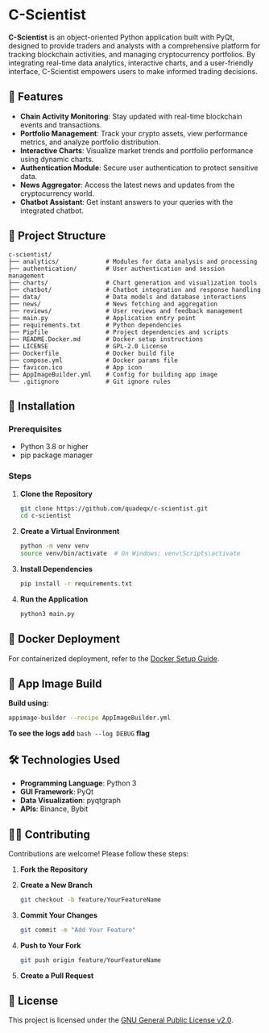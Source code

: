 
# C-Scientist

**C-Scientist** is an object-oriented Python application built with PyQt, designed to provide traders and analysts with a comprehensive platform for tracking blockchain activities, and managing cryptocurrency portfolios. By integrating real-time data analytics, interactive charts, and a user-friendly interface, C-Scientist empowers users to make informed trading decisions.

## 🚀 Features

- **Chain Activity Monitoring**: Stay updated with real-time blockchain events and transactions.
- **Portfolio Management**: Track your crypto assets, view performance metrics, and analyze portfolio distribution.
- **Interactive Charts**: Visualize market trends and portfolio performance using dynamic charts.
- **Authentication Module**: Secure user authentication to protect sensitive data.
- **News Aggregator**: Access the latest news and updates from the cryptocurrency world.
- **Chatbot Assistant**: Get instant answers to your queries with the integrated chatbot.

## 🧱 Project Structure

```
c-scientist/
├── analytics/             # Modules for data analysis and processing
├── authentication/        # User authentication and session management
├── charts/                # Chart generation and visualization tools
├── chatbot/               # Chatbot integration and response handling
├── data/                  # Data models and database interactions
├── news/                  # News fetching and aggregation
├── reviews/               # User reviews and feedback management
├── main.py                # Application entry point
├── requirements.txt       # Python dependencies
├── Pipfile                # Project dependencies and scripts
├── README.Docker.md       # Docker setup instructions
├── LICENSE                # GPL-2.0 License
├── Dockerfile             # Docker build file
├── compose.yml            # Docker params file
├── favicon.ico            # App icon
├── AppImageBuilder.yml    # Config for building app image
└── .gitignore             # Git ignore rules
```

## 🧪 Installation

### Prerequisites

- Python 3.8 or higher
- pip package manager

### Steps

1. **Clone the Repository**

   ```bash
   git clone https://github.com/quadeqx/c-scientist.git
   cd c-scientist
   ```

2. **Create a Virtual Environment**

   ```bash
   python -m venv venv
   source venv/bin/activate  # On Windows: venv\Scripts\activate
   ```

3. **Install Dependencies**

   ```bash
   pip install -r requirements.txt
   ```

4. **Run the Application**

   ```bash
   python3 main.py
   ```

## 🐳 Docker Deployment

For containerized deployment, refer to the [Docker Setup Guide](README.Docker.md).

## 🎁 App Image Build
**Build using:**

```bash
appimage-builder --recipe AppImageBuilder.yml
```

**To see the logs add** ```bash --log DEBUG``` **flag**

## 🛠️ Technologies Used

- **Programming Language**: Python 3
- **GUI Framework**: PyQt
- **Data Visualization**: pyqtgraph
- **APIs**: Binance, Bybit

## 🧑‍💻 Contributing

Contributions are welcome! Please follow these steps:

1. **Fork the Repository**
2. **Create a New Branch**

   ```bash
   git checkout -b feature/YourFeatureName
   ```

3. **Commit Your Changes**

   ```bash
   git commit -m "Add Your Feature"
   ```

4. **Push to Your Fork**

   ```bash
   git push origin feature/YourFeatureName
   ```

5. **Create a Pull Request**

## 📄 License

This project is licensed under the [GNU General Public License v2.0](LICENSE).




